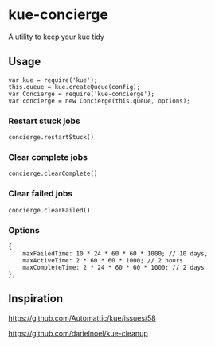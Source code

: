 # kue-concierge

A utility to keep your kue tidy

## Usage

```
var kue = require('kue');
this.queue = kue.createQueue(config);
var Concierge = require('kue-concierge');
var concierge = new Concierge(this.queue, options);
```

### Restart stuck jobs

```
concierge.restartStuck()
```

### Clear complete jobs

```
concierge.clearComplete()
```

### Clear failed jobs

```
concierge.clearFailed()
```

### Options

```
{
	maxFailedTime: 10 * 24 * 60 * 60 * 1000; // 10 days,
	maxActiveTime: 2 * 60 * 60 * 1000; // 2 hours
	maxCompleteTime: 2 * 24 * 60 * 60 * 1000; // 2 days
};
```

## Inspiration

https://github.com/Automattic/kue/issues/58

https://github.com/darielnoel/kue-cleanup
